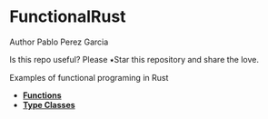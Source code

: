 # FunctionalRust

Author Pablo Perez Garcia

Is this repo useful? Please ⭑Star this repository and share the love.

Examples of functional programing in Rust

* **[Functions](src/functions.rs)**
* **[Type Classes](src/type_classes.rs)**

